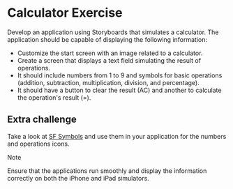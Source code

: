 # Calculator Exercise

Develop an application using Storyboards that simulates a calculator. The application should be capable of displaying the following information:
- Customize the start screen with an image related to a calculator.
- Create a screen that displays a text field simulating the result of operations.
- It should include numbers from 1 to 9 and symbols for basic operations (addition, subtraction, multiplication, division, and percentage).
- It should have a button to clear the result (AC) and another to calculate the operation's result (=).

## Extra challenge
Take a look at [SF Symbols](https://developer.apple.com/sf-symbols/) and use them in your application for the numbers and operations icons.

> [!NOTE]
> Ensure that the applications run smoothly and display the information correctly on both the iPhone and iPad simulators.
